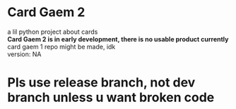 # Card Gaem 2
a lil python project about cards\
**Card Gaem 2 is in early development, there is no usable product currently**\
card gaem 1 repo might be made, idk\
version: NA
# Pls use release branch, not dev branch unless u want broken code
